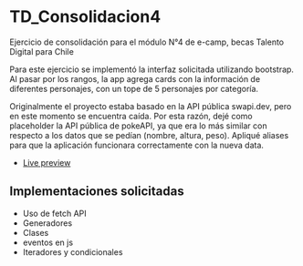 # TD_Consolidacion4
Ejercicio de consolidación para el módulo N°4 de e-camp, becas Talento Digital para Chile

Para este ejercicio se implementó la interfaz solicitada utilizando bootstrap. Al pasar por los rangos, la app agrega cards con la información de diferentes personajes, con un tope de 5 personajes por categoría.

Originalmente el proyecto estaba basado en la API pública swapi.dev, pero en este momento se encuentra caída. Por esta razón, dejé como placeholder la API pública de pokeAPI, ya que era lo más similar con respecto a los datos que se pedían (nombre, altura, peso). Apliqué aliases para que la aplicación funcionara correctamente con la nueva data.

* [Live preview](https://24fcontreras.github.io/TD_Consolidacion4/)

## Implementaciones solicitadas
- Uso de fetch API
- Generadores
- Clases
- eventos en js
- Iteradores y condicionales
